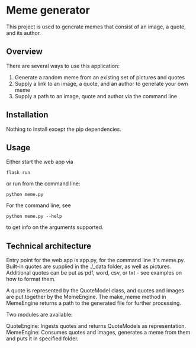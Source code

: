 # Meme generator 
This project is used to generate memes that consist of an image, a quote, and its author. 

## Overview
There are several ways to use this application: 
1. Generate a random meme from an existing set of pictures and quotes
2. Supply a link to an image, a quote, and an author to generate your own meme
3. Supply a path to an image, quote and author via the command line

## Installation
Nothing to install except the pip dependencies.

## Usage
Either start the web app via
```commandline
flask run
```
or run from the command line: 
```commandline
python meme.py 
```

For the command line, see 
```commandline
python meme.py --help
```

to get info on the arguments supported.

## Technical architecture
Entry point for the web app is app.py, for the command line it's meme.py. 
Built-in quotes are supplied in the ./_data folder, as well as pictures. 
Additional quotes can be put as pdf, word, csv, or txt - see examples on how to format them. 

A quote is represented by the QuoteModel class, and quotes and images are put together
by the MemeEngine. The make_meme method in MemeEngine returns a path to the generated file
for further processing. 

Two modules are available: 

QuoteEngine: Ingests quotes and returns QuoteModels as representation.
MemeEngine: Consumes quotes and images, generates a meme from them and puts it in specified folder. 